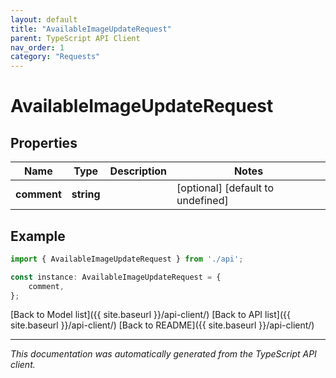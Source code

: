 ```yaml
---
layout: default
title: "AvailableImageUpdateRequest"
parent: TypeScript API Client
nav_order: 1
category: "Requests"
---
```


# AvailableImageUpdateRequest


## Properties

Name | Type | Description | Notes
------------ | ------------- | ------------- | -------------
**comment** | **string** |  | [optional] [default to undefined]

## Example

```typescript
import { AvailableImageUpdateRequest } from './api';

const instance: AvailableImageUpdateRequest = {
    comment,
};
```

[Back to Model list]({{ site.baseurl }}/api-client/) [Back to API list]({{ site.baseurl }}/api-client/) [Back to README]({{ site.baseurl }}/api-client/)


---

*This documentation was automatically generated from the TypeScript API client.*
